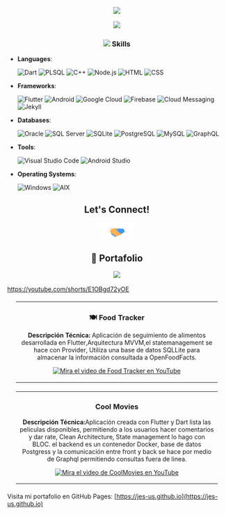<!-- Encabezado con texto animado -->
<p align="center">
  <a href="https://github.com/DenverCoder1/readme-typing-svg">
    <img src="https://readme-typing-svg.herokuapp.com?font=Times+New+Roman&color=cyan&size=25&center=true&vCenter=true&width=600&height=100&lines=Mobile+Developer+/+Agility+Enthusiast;Flutter+Developer;Active+Learner;Love+to+learn+new+things..❤️">
  </a>
</p>

<!-- Separador visual -->
<p align="center">
  <img src="https://user-images.githubusercontent.com/73097560/115834477-dbab4500-a447-11eb-908a-139a6edaec5c.gif">
</p>

<!-- Sección de Habilidades -->
<h3 align="center">
  <img src="https://media2.giphy.com/media/QssGEmpkyEOhBCb7e1/giphy.gif?cid=ecf05e47a0n3gi1bfqntqmob8g9aid1oyj2wr3ds3mg700bl&rid=giphy.gif" width="25">
  Skills
</h3>

<p align="center">

- **Languages**:

  ![Dart](https://img.shields.io/badge/Dart-0175C2?style=flat-square&logo=dart&logoColor=white)
  ![PLSQL](https://img.shields.io/badge/PL%2FSQL-336791?style=flat-square&logo=oracle&logoColor=white)
  ![C++](https://img.shields.io/badge/C%2B%2B-00599C?style=flat-square&logo=cplusplus&logoColor=white)
  ![Node.js](https://img.shields.io/badge/Node.js-339933?style=flat-square&logo=node.js&logoColor=white)
  ![HTML](https://img.shields.io/badge/HTML5-E34F26?style=flat-square&logo=html5&logoColor=white)
  ![CSS](https://img.shields.io/badge/CSS3-1572B6?style=flat-square&logo=css3&logoColor=white)

- **Frameworks**:

  ![Flutter](https://img.shields.io/badge/Flutter-02569B?style=flat-square&logo=flutter&logoColor=white)
  ![Android](https://img.shields.io/badge/Android-3DDC84?style=flat-square&logo=android&logoColor=white)
  ![Google Cloud](https://img.shields.io/badge/Google%20Cloud-4285F4?style=flat-square&logo=google-cloud&logoColor=white)
  ![Firebase](https://img.shields.io/badge/Firebase-FFCA28?style=flat-square&logo=firebase&logoColor=black)
  ![Cloud Messaging](https://img.shields.io/badge/Cloud%20Messaging-FFCA28?style=flat-square&logo=firebase&logoColor=black)
  ![Jekyll](https://img.shields.io/badge/Jekyll-CC0000?style=flat-square&logo=jekyll&logoColor=white)

- **Databases**:

  ![Oracle](https://img.shields.io/badge/Oracle-F80000?style=flat-square&logo=oracle&logoColor=white)
  ![SQL Server](https://img.shields.io/badge/SQL%20Server-CC2927?style=flat-square&logo=microsoft-sql-server&logoColor=white)
  ![SQLite](https://img.shields.io/badge/SQLite-003B57?style=flat-square&logo=sqlite&logoColor=white)
  ![PostgreSQL](https://img.shields.io/badge/PostgreSQL-336791?style=flat-square&logo=postgresql&logoColor=white)
  ![MySQL](https://img.shields.io/badge/MySQL-4479A1?style=flat-square&logo=mysql&logoColor=white)
  ![GraphQL](https://img.shields.io/badge/GraphQL-E10098?style=flat-square&logo=graphql&logoColor=white)

- **Tools**:

  ![Visual Studio Code](https://img.shields.io/badge/Visual%20Studio%20Code-007ACC?style=flat-square&logo=visual-studio-code&logoColor=white)
  ![Android Studio](https://img.shields.io/badge/Android%20Studio-3DDC84?style=flat-square&logo=android-studio&logoColor=white)

- **Operating Systems**:

  ![Windows](https://img.shields.io/badge/Windows-0078D6?style=flat-square&logo=windows&logoColor=white)
  ![AIX](https://img.shields.io/badge/AIX-052FAD?style=flat-square&logo=ibm&logoColor=white)

</p>

<!-- Sección de Conexión -->
<h2 align="center">Let's Connect!</h2>
<p align="center">
  <img src="https://github.com/0xAbdulKhalid/0xAbdulKhalid/raw/main/assets/mdImages/handshake.gif" width="80">
</p>

<!-- Sección del Portafolio -->
<h2 align="center">📂 Portafolio</h2>

<!-- Separador visual -->
<p align="center">
  <img src="https://user-images.githubusercontent.com/73097560/115834477-dbab4500-a447-11eb-908a-139a6edaec5c.gif">
</p>


https://youtube.com/shorts/E1OBgd72yOE
<!-- Tarjeta de Proyecto 1 -->
<div align="center" style="margin: 20px;">
  <table width="80%" style="border-collapse: collapse;">
    <tr>
      <td align="center">
        <h3>🍽️ Food Tracker</h3>
        <p><b>Descripción Técnica:</b> Aplicación de seguimiento de alimentos desarrollada en Flutter,Arquitectura MVVM,el statemanagement se hace con Provider, Utiliza una base de datos SQLLite para almacenar la información consultada a OpenFoodFacts.</p>
        <p>
        <a href="https://www.youtube.com/watch?v=E1OBgd72yOE">
  <img src="https://img.youtube.com/vi/E1OBgd72yOE/1.jpg" alt="Mira el video de Food Tracker en YouTube" width="300">
</a>
        </p>
      </td>
    </tr>
  </table>
</div>

<!-- Tarjeta de Proyecto 2 -->
<div align="center" style="margin: 20px;">
  <table width="80%" style="border-collapse: collapse;">
    <tr>
      <td align="center">
        <h3>Cool Movies</h3>
        <p><b>Descripción Técnica:</b>Aplicación creada con Flutter y Dart lista las peliculas disponibles, permitiendo a los usuarios hacer comentarios y dar rate, Clean Architecture, State management lo hago con BLOC. el backend es un contenedor Docker, base de datos Postgress y la comunicación entre front y back se hace por medio de Graphql permitiendo consultas fuera de linea.</p>
        <p>
          <a href="https://www.youtube.com/watch?v=KTuax3V7XTs">
            <img src="https://img.youtube.com/vi/KTuax3V7XTs/1.jpg" alt="Mira el video de CoolMovies en YouTube" width="300">
          </a>
        </p>
      </td>
    </tr>
  </table>
</div>

Visita mi portafolio en GitHub Pages: [https://jes-us.github.io](https://jes-us.github.io)

